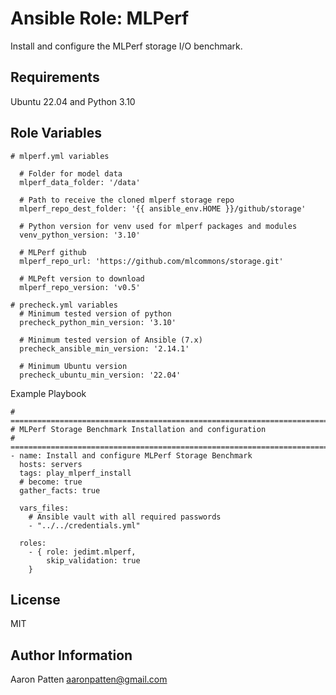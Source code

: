 Ansible Role: MLPerf
=========

Install and configure the MLPerf storage I/O benchmark.

Requirements
------------

Ubuntu 22.04 and Python 3.10

Role Variables
--------------

    # mlperf.yml variables

      # Folder for model data
      mlperf_data_folder: '/data'

      # Path to receive the cloned mlperf storage repo
      mlperf_repo_dest_folder: '{{ ansible_env.HOME }}/github/storage'

      # Python version for venv used for mlperf packages and modules
      venv_python_version: '3.10'

      # MLPerf github
      mlperf_repo_url: 'https://github.com/mlcommons/storage.git'

      # MLPeft version to download
      mlperf_repo_version: 'v0.5'

    # precheck.yml variables
      # Minimum tested version of python
      precheck_python_min_version: '3.10'

      # Minimum tested version of Ansible (7.x)
      precheck_ansible_min_version: '2.14.1'

      # Minimum Ubuntu version
      precheck_ubuntu_min_version: '22.04'

Example Playbook

    # ===========================================================================
    # MLPerf Storage Benchmark Installation and configuration
    # ===========================================================================
    - name: Install and configure MLPerf Storage Benchmark
      hosts: servers
      tags: play_mlperf_install
      # become: true
      gather_facts: true

      vars_files:
        # Ansible vault with all required passwords
        - "../../credentials.yml"

      roles:
        - { role: jedimt.mlperf,
            skip_validation: true
        }

License
-------

MIT

Author Information
------------------

Aaron Patten
aaronpatten@gmail.com
